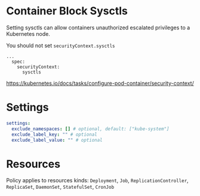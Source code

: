 # Container Block Sysctls

Setting sysctls can allow containers unauthorized escalated privileges to a Kubernetes node.

You should not set `securityContext.sysctls`

```
...
  spec:
    securityContext:
      sysctls
```

https://kubernetes.io/docs/tasks/configure-pod-container/security-context/

# Settings

```yaml
settings:
  exclude_namespaces: [] # optional, default: ["kube-system"]
  exclude_label_key: "" # optional
  exclude_label_value: "" # optional
```

# Resources

Policy applies to resources kinds:
`Deployment`, `Job`, `ReplicationController`, `ReplicaSet`, `DaemonSet`, `StatefulSet`, `CronJob`
